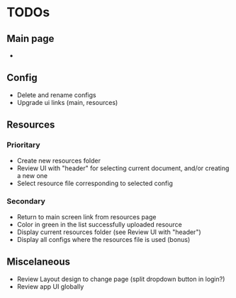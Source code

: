 # TODOs

## Main page

- 

## Config

- Delete and rename configs
- Upgrade ui links (main, resources)

## Resources
### Prioritary
- Create new resources folder
- Review UI with "header" for selecting current document, and/or creating a new one
- Select resource file corresponding to selected config

### Secondary
- Return to main screen link from resources page
- Color in green in the list successfully uploaded resource
- Display current resources folder (see Review UI with "header")
- Display all configs where the resources file is used (bonus)

## Miscelaneous

- Review Layout design to change page (split dropdown button in login?)
- Review app UI globally
